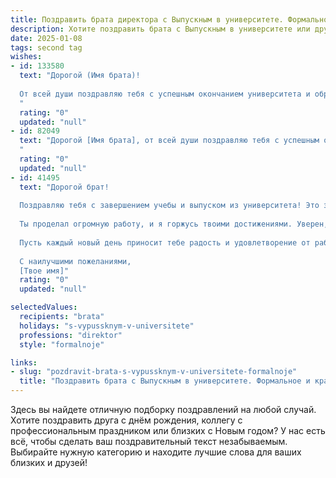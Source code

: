 ```yaml
---
title: Поздравить брата директора с Выпускным в университете. Формальное и красивое
description: Хотите поздравить брата с Выпускным в университете или другим праздником? Наш ИИ создаст незабываемое поздравление, а вы обязательно выделитесь среди других.  
date: 2025-01-08
tags: second tag
wishes:
- id: 133580
  text: "Дорогой (Имя брата)!
  
  От всей души поздравляю тебя с успешным окончанием университета и обретением профессии директора!  Это заслуженная награда за твой труд, целеустремленность и  усилия. Желаю тебе дальнейших успехов в твоей карьере, реализации всех амбициозных планов и достижения высот на профессиональном поприще. Пусть твой путь будет наполнен интересными проектами, верными единомышленниками и заслуженным уважением.  Будь счастлив и успешен!
  "
  rating: "0"
  updated: "null"
- id: 82049
  text: "Дорогой [Имя брата], от всей души поздравляю тебя с успешным окончанием университета и получением диплома директора! Этот день – результат твоего упорного труда,  неиссякаемой целеустремленности и  глубоких знаний. Желаю тебе блестящей карьеры,  уверенности в своих силах и достижения  всех поставленных целей. Пусть твой профессиональный путь будет  светлым и  полным  успехов!
  "
  rating: "0"
  updated: "null"
- id: 41495
  text: "Дорогой брат!
  
  Поздравляю тебя с завершением учебы и выпуском из университета! Это значимое событие в твоей жизни не только свидетельствует о твоих знаниях и упорстве, но и открывает новые горизонты для достижения высот в профессии директора.
  
  Ты проделал огромную работу, и я горжусь твоими достижениями. Уверен, что все, чему ты научился, позволит тебе стать истинным лидером и вдохновителем в будущем. Желаю тебе уверенности в своих силах, смелости в принятии решений и множество успешных проектов.
  
  Пусть каждый новый день приносит тебе радость и удовлетворение от работы!
  
  С наилучшими пожеланиями,
  [Твое имя]"
  rating: "0"
  updated: "null"

selectedValues:
  recipients: "brata"
  holidays: "s-vypussknym-v-universitete"
  professions: "direktor"
  style: "formalnoje"

links:
- slug: "pozdravit-brata-s-vypussknym-v-universitete-formalnoje"
  title: "Поздравить брата с Выпускным в университете. Формальное и красивое"
---
```


Здесь вы найдете отличную подборку поздравлений на любой случай.
Хотите поздравить друга с днём рождения, коллегу с профессиональным праздником или близких с Новым годом? У нас есть всё, чтобы сделать ваш поздравительный текст незабываемым. Выбирайте нужную категорию и находите лучшие слова для ваших близких и друзей!
